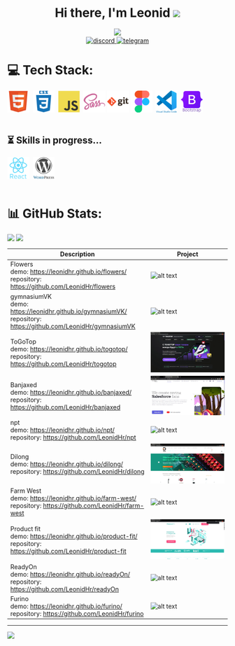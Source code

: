 <h1 align="center">
  Hi there, I'm Leonid
  <img src="https://github.com/blackcater/blackcater/raw/main/images/Hi.gif" height="32"/></h1>
</h1>

<div id="header" align="center">
  <img src="https://i.pinimg.com/originals/e4/26/70/e426702edf874b181aced1e2fa5c6cde.gif" width="300"/>
</div>

<div id="badges" align="center">
  <a target="blank" href="https://discord.gg/#6476">
    <img src="https://img.shields.io/badge/Discord-blueviolet?style=for-the-badge&logo=discord&logoColor=white" alt="discord"/>
  </a>
  <a target="blank" href="https://t.me/Lim0nid">
    <img src="https://img.shields.io/badge/Telegram-blue?style=for-the-badge&logo=telegram&logoColor=blue" alt="telegram"/>
  </a>
</div>


# 💻 Tech Stack:
<div>
  <img src="https://github.com/devicons/devicon/blob/master/icons/html5/html5-original.svg" title="HTML5" alt="HTML" width="50" height="50"/>&nbsp;
  <img src="https://github.com/devicons/devicon/blob/master/icons/css3/css3-plain-wordmark.svg"  title="CSS3" alt="CSS" width="50" height="50"/>&nbsp;
  <img src="https://github.com/devicons/devicon/blob/master/icons/javascript/javascript-original.svg" title="JavaScript" alt="JavaScript" width="50" height="50"/>&nbsp;
  <img src="https://github.com/devicons/devicon/blob/master/icons/sass/sass-original.svg" title="Sass" **alt="Sass" width="50" height="50"/>
  <img src="https://github.com/devicons/devicon/blob/master/icons/git/git-original-wordmark.svg" title="Git" **alt="Git" width="50" height="50"/>
  <img src="https://github.com/devicons/devicon/blob/master/icons/figma/figma-original.svg" title="figma" alt="figma" width="50" height="50"/>&nbsp;
  <img src="https://github.com/devicons/devicon/blob/master/icons/vscode/vscode-original-wordmark.svg"  title="vscode" alt="vscode" width="50" height="50"/>&nbsp;
  <img src="https://github.com/devicons/devicon/blob/master/icons/bootstrap/bootstrap-original-wordmark.svg"  title="bootstrap" alt="bootstrap" width="50" height="50"/>&nbsp;
</div>
<br>

## :hourglass_flowing_sand: **Skills in progress...** ##

<div>
  <img src="https://github.com/devicons/devicon/blob/master/icons/react/react-original-wordmark.svg" title="React" alt="React" width="50" height="50"/>&nbsp;
  <img src="https://github.com/devicons/devicon/blob/master/icons/wordpress/wordpress-original.svg" title="wordpress" alt="wordpress" width="50" height="50"/>&nbsp;
</div>
<br>

# 📊 GitHub Stats:
![](https://github-readme-stats.vercel.app/api?username=LeonidHr&theme=dark&hide_border=false&include_all_commits=false&count_private=false)
![](https://github-readme-stats.vercel.app/api/top-langs/?username=LeonidHr&theme=dark&hide_border=false&include_all_commits=false&count_private=false&layout=compact)

| Description  | Project |
| ------------- | ------------- |
| Flowers <br/> demo: https://leonidhr.github.io/flowers/ <br/> repository: https://github.com/LeonidHr/flowers | ![alt text](https://github.com/LeonidHr/flowers/blob/preview/img/preview.gif "flowers") |
| gymnasiumVK <br/> demo: https://leonidhr.github.io/gymnasiumVK/ <br/> repository: https://github.com/LeonidHr/gymnasiumVK | ![alt text](https://github.com/LeonidHr/gymnasiumVK/blob/result/img/preview.gif "gymnasiumVK") |
| ToGoTop <br/> demo: https://leonidhr.github.io/togotop/ <br/> repository: https://github.com/LeonidHr/togotop | ![alt text](https://github.com/LeonidHr/togotop/blob/preview/img/preview.gif "togotop") |
| Banjaxed <br/> demo: https://leonidhr.github.io/banjaxed/ <br/> repository: https://github.com/LeonidHr/banjaxed | ![alt text](https://github.com/LeonidHr/banjaxed/blob/result/img/giphy.gif "banjaxed") |
| npt <br/> demo: https://leonidhr.github.io/npt/ <br/> repository: https://github.com/LeonidHr/npt | ![alt text](https://github.com/LeonidHr/npt/blob/result/img/preview.gif "npt") |
| Dilong <br/> demo: https://leonidhr.github.io/dilong/ <br/> repository: https://github.com/LeonidHr/dilong | ![alt text](https://github.com/LeonidHr/dilong/blob/main/src/img/preview.gif "Dilong") |
| Farm West <br/> demo: https://leonidhr.github.io/farm-west/ <br/> repository: https://github.com/LeonidHr/farm-west | ![alt text](https://github.com/LeonidHr/farm-west/blob/master/src/img/preview.gif "Farm West") |
| Product fit <br/> demo: https://leonidhr.github.io/product-fit/ <br/> repository: https://github.com/LeonidHr/product-fit| ![alt text](https://github.com/LeonidHr/product-fit/blob/master/src/img/preview.gif "Farm West") |
| ReadyOn <br/> demo: https://leonidhr.github.io/readyOn/ <br/> repository: https://github.com/LeonidHr/readyOn| ![alt text](https://github.com/LeonidHr/readyOn/blob/master/src/img/preview.gif "ReadyOn") |
| Furino <br/> demo: https://leonidhr.github.io/furino/ <br/> repository: https://github.com/LeonidHr/furino| ![alt text](https://github.com/LeonidHr/furino/blob/master/src/img/preview.gif "Furino") |

---
[![](https://visitcount.itsvg.in/api?id=LeonidHr&icon=5&color=10)](https://visitcount.itsvg.in)
